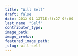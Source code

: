 ```yaml
---
title: "Will Self"
draft: false
date: 2012-01-12T15:42:27-04:00
last_name: "Self"
contributor_type:
image_path:
image_credit:
featured_image_path:
_slug: will-self
---
```

